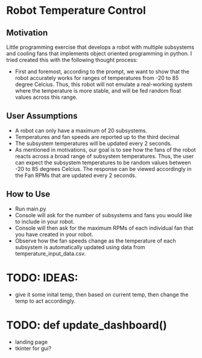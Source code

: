 # Robot Temperature Control

## Motivation
Little programming exercise that develops a robot with multiple subsystems and cooling fans that implements object oriented programming in python. I tried created this with the following thought process:
- First and foremost, according to the prompt, we want to show that the robot accurately works for ranges of temperatures from -20 to 85 degree Celcius. Thus, this robot will not emulate a real-working system where the temperature is more stable, and will be fed random float values across this range. 

## User Assumptions
- A robot can only have a maximum of 20 subsystems.
- Temperatures and fan speeds are reported up to the third decimal 
- The subsystem temperatures will be updated every 2 seconds.
- As mentioned in motivations, our goal is to see how the fans of the robot reacts across a broad range of subsystem temperatures. Thus, the user can expect the subsystem temperatures to be random values between -20 to 85 degrees Celcius. The response can be viewed accordingly in the Fan RPMs that are updated every 2 seconds. 

## How to Use
- Run main.py
- Console will ask for the number of subsystems and fans you would like to include in your robot. 
- Console will then ask for the maximum RPMs of each individual fan that you have created in your robot.
- Observe how the fan speeds change as the temperature of each subsystem is automatically updated using data from temperature_input_data.csv.

# TODO: IDEAS:
- give it some inital temp, then based on current temp, then change the temp to act accordingly. 

# TODO: def update_dashboard()
-  landing page
- tkinter for gui?